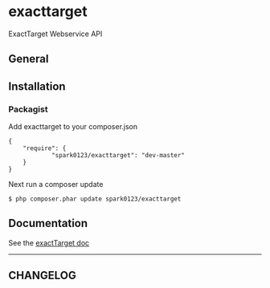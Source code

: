 exacttarget
===========

ExactTarget Webservice API

General  
----------

Installation  
----------

### Packagist

Add exacttarget to your composer.json

    {
        "require": {
                "spark0123/exacttarget": "dev-master"
        }
    }

Next run a composer update

    $ php composer.phar update spark0123/exacttarget

Documentation  
---------------

See the [exactTarget doc](http://help.exacttarget.com/en-US/technical_library/web_service_guide/technical_articles/)

* * *

CHANGELOG  
----------


